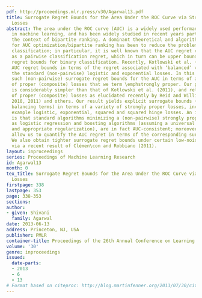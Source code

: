```yaml
---
pdf: http://proceedings.mlr.press/v30/Agarwal13.pdf
title: Surrogate Regret Bounds for the Area Under the ROC Curve via Strongly Proper
  Losses
abstract: The area under the ROC curve (AUC) is a widely used performance measure
  in machine learning, and has been widely studied in recent years particularly in
  the context of bipartite ranking. A dominant theoretical and algorithmic framework
  for AUC optimization/bipartite ranking has been to reduce the problem to pairwise
  classification; in particular, it is well known that the AUC regret can be formulated
  as a pairwise classification regret, which in turn can be upper bounded using usual
  regret bounds for binary classification. Recently, Kotlowski et al. (2011) showed
  AUC regret bounds in terms of the regret associated with ‘balanced’ versions of
  the standard (non-pairwise) logistic and exponential losses. In this paper, we obtain
  such (non-pairwise) surrogate regret bounds for the AUC in terms of a broad class
  of proper (composite) losses that we term \emphstrongly proper. Our proof technique
  is considerably simpler than that of Kotlowski et al. (2011), and relies on properties
  of proper (composite) losses as elucidated recently by Reid and Williamson (2009,
  2010, 2011) and others. Our result yields explicit surrogate bounds (with no hidden
  balancing terms) in terms of a variety of strongly proper losses, including for
  example logistic, exponential, squared and squared hinge losses. An important consequence
  is that standard algorithms minimizing a (non-pairwise) strongly proper loss, such
  as logistic regression and boosting algorithms (assuming a universal function class
  and appropriate regularization), are in fact AUC-consistent; moreover, our results
  allow us to quantify the AUC regret in terms of the corresponding surrogate regret.
  We also obtain tighter surrogate regret bounds under certain low-noise conditions
  via a recent result of Clémen\con and Robbiano (2011).
layout: inproceedings
series: Proceedings of Machine Learning Research
id: Agarwal13
month: 0
tex_title: Surrogate Regret Bounds for the Area Under the ROC Curve via Strongly Proper
  Losses
firstpage: 338
lastpage: 353
page: 338-353
sections: 
author:
- given: Shivani
  family: Agarwal
date: 2013-06-13
address: Princeton, NJ, USA
publisher: PMLR
container-title: Proceedings of the 26th Annual Conference on Learning Theory
volume: '30'
genre: inproceedings
issued:
  date-parts:
  - 2013
  - 6
  - 13
# Format based on citeproc: http://blog.martinfenner.org/2013/07/30/citeproc-yaml-for-bibliographies/
---
```

